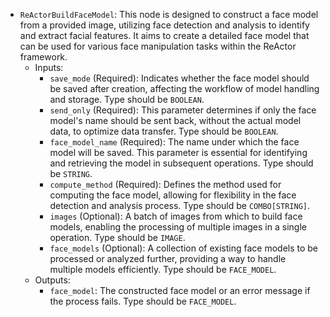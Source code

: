 - `ReActorBuildFaceModel`: This node is designed to construct a face model from a provided image, utilizing face detection and analysis to identify and extract facial features. It aims to create a detailed face model that can be used for various face manipulation tasks within the ReActor framework.
    - Inputs:
        - `save_mode` (Required): Indicates whether the face model should be saved after creation, affecting the workflow of model handling and storage. Type should be `BOOLEAN`.
        - `send_only` (Required): This parameter determines if only the face model's name should be sent back, without the actual model data, to optimize data transfer. Type should be `BOOLEAN`.
        - `face_model_name` (Required): The name under which the face model will be saved. This parameter is essential for identifying and retrieving the model in subsequent operations. Type should be `STRING`.
        - `compute_method` (Required): Defines the method used for computing the face model, allowing for flexibility in the face detection and analysis process. Type should be `COMBO[STRING]`.
        - `images` (Optional): A batch of images from which to build face models, enabling the processing of multiple images in a single operation. Type should be `IMAGE`.
        - `face_models` (Optional): A collection of existing face models to be processed or analyzed further, providing a way to handle multiple models efficiently. Type should be `FACE_MODEL`.
    - Outputs:
        - `face_model`: The constructed face model or an error message if the process fails. Type should be `FACE_MODEL`.
